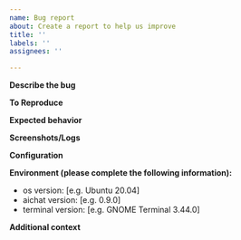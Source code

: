 ```yaml
---
name: Bug report
about: Create a report to help us improve
title: ''
labels: ''
assignees: ''

---
```


<!-- Your issue may already be reported!  Please search for it before creating one. -->

**Describe the bug**
<!-- A clear and concise description of what the bug is. 
If the problem is related to dynamic response data, you should see if it can be reproduced through `--dry-run`. -->

**To Reproduce**
<!-- Steps to reproduce the behavior, including any relevant code snippets. -->

**Expected behavior**
<!-- A clear and concise description of what you expected to happen. -->

**Screenshots/Logs**
<!-- If applicable, add screenshots to help explain your problem. -->

**Configuration**
<!-- Please run `aichat --info` and paste the output -->

**Environment (please complete the following information):**
- os version: [e.g. Ubuntu 20.04]
- aichat version: [e.g. 0.9.0]
- terminal version: [e.g. GNOME Terminal 3.44.0]

**Additional context**
<!-- Add any other context about the problem here. -->